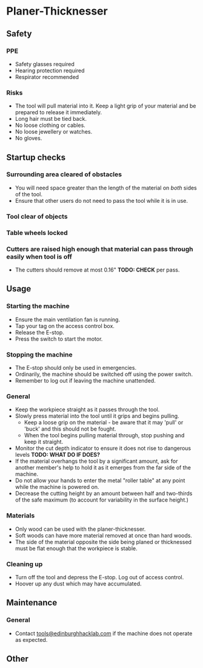 # Planer-Thicknesser

<!-- There is no prescribed structure, but here is a suggestion: -->

## Safety

### PPE
* Safety glasses required
* Hearing protection required
* Respirator recommended

### Risks
* The tool will pull material into it. Keep a light grip of your material and be prepared to release it immediately.
* Long hair must be tied back.
* No loose clothing or cables.
* No loose jewellery or watches.
* No gloves.

<!-- Usually, all of the control measures in the risk assessment should be mentioned here -->

## Startup checks

### Surrounding area cleared of obstacles
* You will need space greater than the length of the material on *both* sides of the tool.
* Ensure that other users do not need to pass the tool while it is in use.

### Tool clear of objects

### Table wheels locked

### Cutters are raised high enough that material can pass through easily when tool is off
* The cutters should remove at most 0.16" **TODO: CHECK** per pass.

## Usage

### Starting the machine
* Ensure the main ventilation fan is running.
* Tap your tag on the access control box.
* Release the E-stop.
* Press the switch to start the motor.

### Stopping the machine
* The E-stop should only be used in emergencies.
* Ordinarily, the machine should be switched off using the power switch.
* Remember to log out if leaving the machine unattended.

<!-- incl estops if necessary -->

### General
* Keep the workpiece straight as it passes through the tool.
* Slowly press material into the tool until it grips and begins pulling.
    * Keep a loose grip on the material - be aware that it may 'pull' or 'buck' and this should not be fought.
    * When the tool begins pulling material through, stop pushing and keep it straight.
* Monitor the cut depth indicator to ensure it does not rise to dangerous levels **TODO: WHAT DO IF DOES?**
* If the material overhangs the tool by a significant amount, ask for another member's help to hold it as it emerges from the far side of the machine.
* Do not allow your hands to enter the metal "roller table" at any point while the machine is powered on.
* Decrease the cutting height by an amount between half and two-thirds of the safe maximum (to account for variability in the surface height.)

### Materials
* Only wood can be used with the planer-thicknesser.
* Soft woods can have more material removed at once than hard woods.
* The side of the material opposite the side being planed or thicknessed must be flat enough that the workpiece is stable.

### Cleaning up
* Turn off the tool and depress the E-stop. Log out of access control.
* Hoover up any dust which may have accumulated.

## Maintenance

### General
* Contact tools@edinburghhacklab.com if the machine does not operate as expected.

## Other
